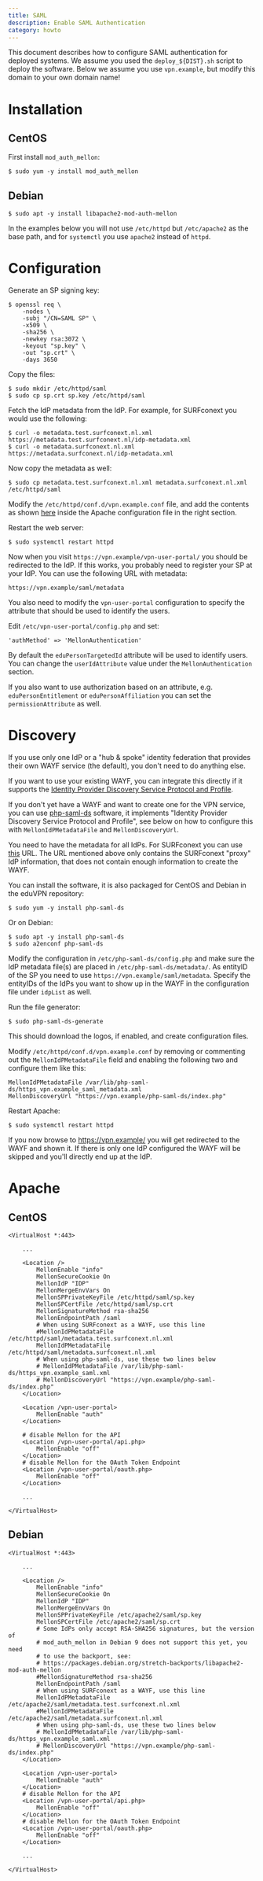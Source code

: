 ```yaml
---
title: SAML
description: Enable SAML Authentication
category: howto
---
```


This document describes how to configure SAML authentication for deployed
systems. We assume you used the `deploy_${DIST}.sh` script to deploy the 
software. Below we assume you use `vpn.example`, but modify this domain to your 
own domain name!

# Installation

## CentOS 

First install `mod_auth_mellon`:

    $ sudo yum -y install mod_auth_mellon

## Debian

    $ sudo apt -y install libapache2-mod-auth-mellon

In the examples below you will not use `/etc/httpd` but `/etc/apache2` as the
base path, and for `systemctl` you use `apache2` instead of `httpd`.

# Configuration

Generate an SP signing key:

    $ openssl req \
        -nodes \
        -subj "/CN=SAML SP" \
        -x509 \
        -sha256 \
        -newkey rsa:3072 \
        -keyout "sp.key" \
        -out "sp.crt" \
        -days 3650

Copy the files:

    $ sudo mkdir /etc/httpd/saml
    $ sudo cp sp.crt sp.key /etc/httpd/saml

Fetch the IdP metadata from the IdP. For example, for SURFconext you would use 
the following:

    $ curl -o metadata.test.surfconext.nl.xml https://metadata.test.surfconext.nl/idp-metadata.xml
    $ curl -o metadata.surfconext.nl.xml https://metadata.surfconext.nl/idp-metadata.xml

Now copy the metadata as well:

    $ sudo cp metadata.test.surfconext.nl.xml metadata.surfconext.nl.xml /etc/httpd/saml

Modify the `/etc/httpd/conf.d/vpn.example.conf` file, and add the contents as
shown [here](#apache) inside the Apache configuration file in the right 
section.

Restart the web server:

    $ sudo systemctl restart httpd

Now when you visit `https://vpn.example/vpn-user-portal/` you should be 
redirected to the IdP. If this works, you probably need to register your SP
at your IdP. You can use the following URL with metadata:

    https://vpn.example/saml/metadata

You also need to modify the `vpn-user-portal` configuration to specify the 
attribute that should be used to identify the users.

Edit `/etc/vpn-user-portal/config.php` and set:
        
    'authMethod' => 'MellonAuthentication'

By default the `eduPersonTargetedId` attribute will be used to identify users.
You can change the `userIdAttribute` value under the `MellonAuthentication` 
section.

If you also want to use authorization based on an attribute, e.g. 
`eduPersonEntitlement` or `eduPersonAffiliation` you can set the 
`permissionAttribute` as well.

# Discovery

If you use only one IdP or a "hub & spoke" identity federation that provides 
their own WAYF service (the default), you don't need to do anything else. 

If you want to use your existing WAYF, you can integrate this directly if it 
supports the 
[Identity Provider Discovery Service Protocol and Profile](https://docs.oasis-open.org/security/saml/Post2.0/sstc-saml-idp-discovery.pdf).

If you don't yet have a WAYF and want to create one for the VPN service, you 
can use [php-saml-ds](https://git.tuxed.net/fkooman/php-saml-ds/) software, it
implements "Identity Provider Discovery Service Protocol and Profile", see 
below on how to configure this with `MellonIdPMetadataFile` and 
`MellonDiscoveryUrl`.

You need to have the metadata for all IdPs. For SURFconext you can use 
[this](https://metadata.surfconext.nl/idps-metadata.xml) URL. 
The URL mentioned above only contains the SURFconext "proxy" IdP information,
that does not contain enough information to create the WAYF.

You can install the software, it is also packaged for CentOS and Debian in the 
eduVPN repository:

    $ sudo yum -y install php-saml-ds

Or on Debian:

    $ sudo apt -y install php-saml-ds
    $ sudo a2enconf php-saml-ds 

Modify the configuration in `/etc/php-saml-ds/config.php` and make sure the 
IdP metadata file(s) are placed in `/etc/php-saml-ds/metadata/`. As entityID
of the SP you need to use `https://vpn.example/saml/metadata`. Specify the 
entityIDs of the IdPs you want to show up in the WAYF in the configuration file 
under `idpList` as well.

Run the file generator:

    $ sudo php-saml-ds-generate

This should download the logos, if enabled, and create configuration files.

Modify `/etc/httpd/conf.d/vpn.example.conf` by removing or commenting out the 
`MellonIdPMetadataFile` field and enabling the following two and configure 
them like this:

    MellonIdPMetadataFile /var/lib/php-saml-ds/https_vpn.example_saml_metadata.xml
    MellonDiscoveryUrl "https://vpn.example/php-saml-ds/index.php"

Restart Apache:

    $ sudo systemctl restart httpd

If you now browse to https://vpn.example/ you will get redirected to the WAYF 
and shown it. If there is only one IdP configured the WAYF will be skipped and
you'll directly end up at the IdP.

# Apache

## CentOS 

    <VirtualHost *:443>

        ...

        <Location />
            MellonEnable "info"
            MellonSecureCookie On
            MellonIdP "IDP"
            MellonMergeEnvVars On
            MellonSPPrivateKeyFile /etc/httpd/saml/sp.key
            MellonSPCertFile /etc/httpd/saml/sp.crt
            MellonSignatureMethod rsa-sha256
            MellonEndpointPath /saml
            # When using SURFconext as a WAYF, use this line
            #MellonIdPMetadataFile /etc/httpd/saml/metadata.test.surfconext.nl.xml
            MellonIdPMetadataFile /etc/httpd/saml/metadata.surfconext.nl.xml
            # When using php-saml-ds, use these two lines below 
            # MellonIdPMetadataFile /var/lib/php-saml-ds/https_vpn.example_saml.xml
            # MellonDiscoveryUrl "https://vpn.example/php-saml-ds/index.php"
        </Location>
        
        <Location /vpn-user-portal>
            MellonEnable "auth"
        </Location>
        
        # disable Mellon for the API
        <Location /vpn-user-portal/api.php>
            MellonEnable "off"
        </Location>
        # disable Mellon for the OAuth Token Endpoint
        <Location /vpn-user-portal/oauth.php>
            MellonEnable "off"
        </Location>

        ...

    </VirtualHost>

## Debian

    <VirtualHost *:443>

        ...

        <Location />
            MellonEnable "info"
            MellonSecureCookie On
            MellonIdP "IDP"
            MellonMergeEnvVars On
            MellonSPPrivateKeyFile /etc/apache2/saml/sp.key
            MellonSPCertFile /etc/apache2/saml/sp.crt
            # Some IdPs only accept RSA-SHA256 signatures, but the version of
            # mod_auth_mellon in Debian 9 does not support this yet, you need
            # to use the backport, see: 
            # https://packages.debian.org/stretch-backports/libapache2-mod-auth-mellon 
            #MellonSignatureMethod rsa-sha256
            MellonEndpointPath /saml
            # When using SURFconext as a WAYF, use this line
            MellonIdPMetadataFile /etc/apache2/saml/metadata.test.surfconext.nl.xml
            #MellonIdPMetadataFile /etc/apache2/saml/metadata.surfconext.nl.xml
            # When using php-saml-ds, use these two lines below 
            # MellonIdPMetadataFile /var/lib/php-saml-ds/https_vpn.example_saml.xml
            # MellonDiscoveryUrl "https://vpn.example/php-saml-ds/index.php"
        </Location>

        <Location /vpn-user-portal>
            MellonEnable "auth"
        </Location>
        # disable Mellon for the API
        <Location /vpn-user-portal/api.php>
            MellonEnable "off"
        </Location>
        # disable Mellon for the OAuth Token Endpoint
        <Location /vpn-user-portal/oauth.php>
            MellonEnable "off"
        </Location>

        ...

    </VirtualHost>
